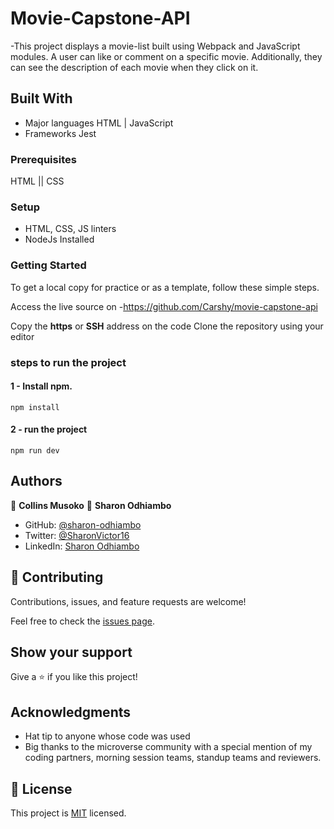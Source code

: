 # Movie-Capstone-API
-This project displays a movie-list built using Webpack and JavaScript modules. A user can like or comment on a specific movie. Additionally, they can see the description of each movie when they click on it.

## Built With

- Major languages 
  HTML | JavaScript
- Frameworks
 Jest
  
 ### Prerequisites
HTML || CSS

### Setup
- HTML, CSS, JS linters
- NodeJs Installed


### Getting Started
To get a local copy for practice or as a template, follow these simple steps.

Access the live source on -https://github.com/Carshy/movie-capstone-api

Copy the **https** or **SSH** address on the code
Clone the repository using your editor 

### steps to run the project
#### 1 - Install npm.
```
npm install
```

#### 2 - run the project 
```
npm run dev
```

## Authors

👤 **Collins Musoko**
👤 **Sharon Odhiambo**

- GitHub: [@sharon-odhiambo](https://github.com/sharon-odhiambo)
- Twitter: [@SharonVictor16](https://twitter.com/sharonvictor16)
- LinkedIn: [Sharon Odhiambo](https://www.linkedin.com/in/sharon-odhiambo-4333a0163/)

## 🤝 Contributing

Contributions, issues, and feature requests are welcome!

Feel free to check the [issues page](../../issues/).

## Show your support

Give a ⭐️ if you like this project!

## Acknowledgments

- Hat tip to anyone whose code was used
- Big thanks to the microverse community with a special mention of my coding partners, morning session teams, standup teams and reviewers.
## 📝 License
This project is [MIT](./LICENSE.txt) licensed.
